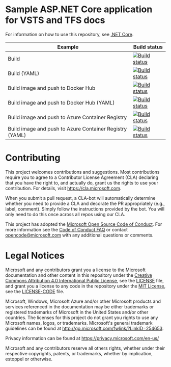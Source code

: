 # Sample ASP.NET Core application for VSTS and TFS docs

For information on how to use this repository, see [.NET Core](https://docs.microsoft.com/vsts/pipelines/languages/dotnet-core).

| Example | Build status |
|---------|--------------|
| Build | [![Build status](https://blgocubs.visualstudio.com/GitHubCheck/_apis/build/status/GitHubCheck-ASP.NET%20Core-CI?branch=master)](https://blgocubs.visualstudio.com/GitHubCheck/_build/latest?definitionId=18&branch=master)|
| Build (YAML) | [![Build status](https://pipelines-docs.visualstudio.com/docs/_apis/build/status/dotnetcore/dotnetcore-yaml)](https://pipelines-docs.visualstudio.com/docs/_build/latest?definitionId=2) |
| Build image and push to Docker Hub | [![Build status](https://pipelines-docs.visualstudio.com/docs/_apis/build/status/dotnetcore/dotnetcore-dockerhub)](https://pipelines-docs.visualstudio.com/docs/_build/latest?definitionId=3) |
| Build image and push to Docker Hub (YAML) | [![Build status](https://pipelines-docs.visualstudio.com/docs/_apis/build/status/dotnetcore/dotnetcore-dockerhub-yaml)](https://pipelines-docs.visualstudio.com/docs/_build/latest?definitionId=4) |
| Build image and push to Azure Container Registry | [![Build status](https://pipelines-docs.visualstudio.com/docs/_apis/build/status/dotnetcore/dotnetcore-acr)](https://pipelines-docs.visualstudio.com/docs/_build/latest?definitionId=5) |
| Build image and push to Azure Container Registry (YAML) | [![Build status](https://pipelines-docs.visualstudio.com/docs/_apis/build/status/dotnetcore/dotnetcore-acr-yaml)](https://pipelines-docs.visualstudio.com/docs/_build/latest?definitionId=6) |

# Contributing

This project welcomes contributions and suggestions.  Most contributions require you to agree to a
Contributor License Agreement (CLA) declaring that you have the right to, and actually do, grant us
the rights to use your contribution. For details, visit https://cla.microsoft.com.

When you submit a pull request, a CLA-bot will automatically determine whether you need to provide
a CLA and decorate the PR appropriately (e.g., label, comment). Simply follow the instructions
provided by the bot. You will only need to do this once across all repos using our CLA.

This project has adopted the [Microsoft Open Source Code of Conduct](https://opensource.microsoft.com/codeofconduct/).
For more information see the [Code of Conduct FAQ](https://opensource.microsoft.com/codeofconduct/faq/) or
contact [opencode@microsoft.com](mailto:opencode@microsoft.com) with any additional questions or comments.

# Legal Notices

Microsoft and any contributors grant you a license to the Microsoft documentation and other content
in this repository under the [Creative Commons Attribution 4.0 International Public License](https://creativecommons.org/licenses/by/4.0/legalcode),
see the [LICENSE](LICENSE) file, and grant you a license to any code in the repository under the [MIT License](https://opensource.org/licenses/MIT), see the
[LICENSE-CODE](LICENSE-CODE) file.

Microsoft, Windows, Microsoft Azure and/or other Microsoft products and services referenced in the documentation
may be either trademarks or registered trademarks of Microsoft in the United States and/or other countries.
The licenses for this project do not grant you rights to use any Microsoft names, logos, or trademarks.
Microsoft's general trademark guidelines can be found at http://go.microsoft.com/fwlink/?LinkID=254653.

Privacy information can be found at https://privacy.microsoft.com/en-us/

Microsoft and any contributors reserve all others rights, whether under their respective copyrights, patents,
or trademarks, whether by implication, estoppel or otherwise.
